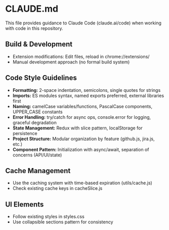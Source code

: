 # CLAUDE.md

This file provides guidance to Claude Code (claude.ai/code) when working with code in this repository.

## Build & Development
- Extension modifications: Edit files, reload in chrome://extensions/
- Manual development approach (no formal build system)

## Code Style Guidelines
- **Formatting:** 2-space indentation, semicolons, single quotes for strings
- **Imports:** ES modules syntax, named exports preferred, external libraries first
- **Naming:** camelCase variables/functions, PascalCase components, UPPER_CASE constants
- **Error Handling:** try/catch for async ops, console.error for logging, graceful degradation
- **State Management:** Redux with slice pattern, localStorage for persistence
- **Project Structure:** Modular organization by feature (github.js, jira.js, etc.)
- **Component Pattern:** Initialization with async/await, separation of concerns (API/UI/state)

## Cache Management
- Use the caching system with time-based expiration (utils/cache.js)
- Check existing cache keys in cacheSlice.js

## UI Elements
- Follow existing styles in styles.css
- Use collapsible sections pattern for consistency